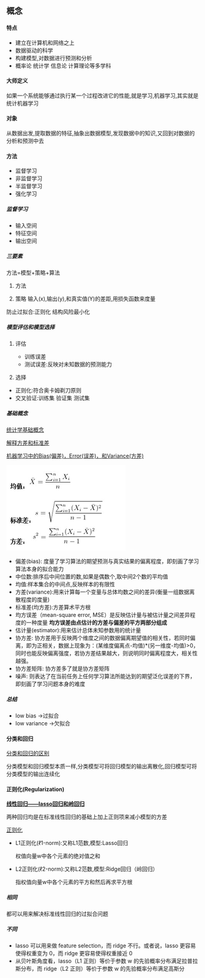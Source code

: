 ## 概念

#### 特点

- 建立在计算机和网络之上
- 数据驱动的科学
- 构建模型,对数据进行预测和分析
- 概率论 统计学 信息论 计算理论等多学科

#### 大师定义

如果一个系统能够通过执行某一个过程改进它的性能,就是学习,机器学习,其实就是统计机器学习

#### 对象

从数据出发,提取数据的特征,抽象出数据模型,发现数据中的知识,又回到对数据的分析和预测中去

#### 方法

- 监督学习
- 非监督学习
- 半监督学习
- 强化学习

##### 监督学习

- 输入空间
- 特征空间
- 输出空间

##### 三要素

方法=模型+策略+算法

1. 方法

2. 策略
输入(x),输出(y),和真实值(Y)的差距,用损失函数来度量

防止过拟合:正则化 结构风险最小化

##### 模型评估和模型选择

1. 评估
    - 训练误差
    - 测试误差:反映对未知数据的预测能力

2. 选择

- 正则化:符合奥卡姆剃刀原则
- 交叉验证:训练集 验证集 测试集

##### 基础概念

[统计学基础概念](https://www.cnblogs.com/volcao/p/9056660.html)

[解释方差和标准差](https://blog.csdn.net/yangdashi888/article/details/52397990)

[机器学习中的Bias(偏差)，Error(误差)，和Variance(方差)](https://www.zhihu.com/question/27068705)

![方差](./image/方差.jpg)


- 偏差(bias): 度量了学习算法的期望预测与真实结果的偏离程度，即刻画了学习算法本身的拟合能力
- 中位数:排序后中间位置的数,如果是偶数个,取中间2个数的平均值
- 均值:样本集合的中间点,反映样本的有限性
- 方差(variance):用来计算每一个变量与总体均数之间的差异(衡量一组数据离散程度的度量)
- 标准差(均方差):方差算术平方根
- 均方误差（mean-square error, MSE）是反映估计量与被估计量之间差异程度的一种度量  **均方误差由点估计的方差与偏差的平方两部分组成**
- 估计量(estimator):用来估计总体未知参数用的统计量
- 协方差: 协方差用于反映两个维度之间的数据偏离期望值的相关性，若同时偏离，即为正相关，数据上现象为：(某维度偏离点-均值)*(另一维度-均值)>0，同时也能反映偏离强度，若协方差结果越大，则说明同时偏离程度大，相关性越强。
- 协方差矩阵: 协方差多了就是协方差矩阵
- 噪声: 则表达了在当前任务上任何学习算法所能达到的期望泛化误差的下界，即刻画了学习问题本身的难度

##### 总结

- low bias ->过拟合
- low variance ->欠拟合

#### 分类和回归

[分类和回归的区别](https://www.zhihu.com/question/21329754)

分类模型和回归模型本质一样,分类模型可将回归模型的输出离散化,回归模型可将分类模型的输出连续化

#### 正则化(Regularization)

**[线性回归——lasso回归和岭回归](https://www.cnblogs.com/wuliytTaotao/p/10837533.html)**

两种回归均是在标准线性回归的基础上加上正则项来减小模型的方差

[正则化](https://zhuanlan.zhihu.com/p/25707761)

- L1正则化(ℓ1-norm):又称L1范数,模型:Lasso回归

    权值向量w中各个元素的绝对值之和

- L2正则化(ℓ2-norm):又称L2范数,模型:Ridge回归（岭回归）

    指权值向量w中各个元素的平方和然后再求平方根
    
##### 相同

都可以用来解决标准线性回归的过拟合问题

##### 不同

- lasso 可以用来做 feature selection，而 ridge 不行。或者说，lasso 更容易使得权重变为 0，而 ridge 更容易使得权重接近 0
- 从贝叶斯角度看，lasso（L1 正则）等价于参数 w 的先验概率分布满足拉普拉斯分布，而 ridge（L2 正则）等价于参数 w 的先验概率分布满足高斯分





